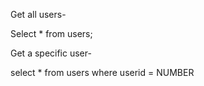 Get all users-

Select * from users;

Get a specific user-

select * from users where userid = NUMBER